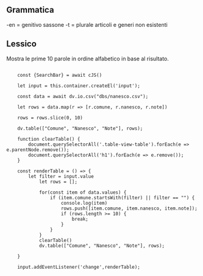 ## Grammatica
-en = genitivo sassone
-t = plurale
articoli e generi non esistenti

## Lessico
Mostra le prime 10 parole in ordine alfabetico in base al risultato.

```dataviewjs

	const {SearchBar} = await cJS()
	
	let input = this.container.createEl('input');
	
	const data = await dv.io.csv("dbs/nanesco.csv");

	let rows = data.map(r => [r.comune, r.nanesco, r.note])

	rows = rows.slice(0, 10)
	
	dv.table(["Comune", "Nanesco", "Note"], rows);

	function clearTable() {
		document.querySelectorAll('.table-view-table').forEach(e => e.parentNode.remove());
		document.querySelectorAll('h1').forEach(e => e.remove());
	}

	const renderTable = () => {
		let filter = input.value
			let rows = [];
			
			for(const item of data.values) {
				if (item.comune.startsWith(filter) || filter == "") {
					console.log(item)
					rows.push([item.comune, item.nanesco, item.note]);
					if (rows.length >= 10) {
						break;
					}
				}
			}
			clearTable()
			dv.table(["Comune", "Nanesco", "Note"], rows);

	}
	
	input.addEventListener('change',renderTable);
	
```

